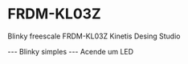 # FRDM-KL03Z

Blinky 
freescale FRDM-KL03Z
Kinetis Desing Studio

--- Blinky simples ---
Acende um LED
